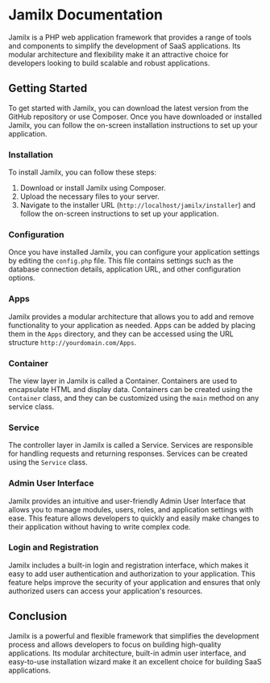
# Jamilx Documentation

Jamilx is a PHP web application framework that provides a range of tools and components to simplify the development of SaaS applications. Its modular architecture and flexibility make it an attractive choice for developers looking to build scalable and robust applications.

## Getting Started

To get started with Jamilx, you can download the latest version from the GitHub repository or use Composer. Once you have downloaded or installed Jamilx, you can follow the on-screen installation instructions to set up your application.

### Installation

To install Jamilx, you can follow these steps:

1.  Download or install Jamilx using Composer.
2.  Upload the necessary files to your server.
3.  Navigate to the installer URL (`http://localhost/jamilx/installer`) and follow the on-screen instructions to set up your application.

### Configuration

Once you have installed Jamilx, you can configure your application settings by editing the `config.php` file. This file contains settings such as the database connection details, application URL, and other configuration options.

### Apps

Jamilx provides a modular architecture that allows you to add and remove functionality to your application as needed. Apps can be added by placing them in the `Apps` directory, and they can be accessed using the URL structure `http://yourdomain.com/Apps`.

### Container

The view layer in Jamilx is called a Container. Containers are used to encapsulate HTML and display data. Containers can be created using the `Container` class, and they can be customized using the `main` method on any service class.

### Service

The controller layer in Jamilx is called a Service. Services are responsible for handling requests and returning responses. Services can be created using the `Service` class.

### Admin User Interface

Jamilx provides an intuitive and user-friendly Admin User Interface that allows you to manage modules, users, roles, and application settings with ease. This feature allows developers to quickly and easily make changes to their application without having to write complex code.

### Login and Registration

Jamilx includes a built-in login and registration interface, which makes it easy to add user authentication and authorization to your application. This feature helps improve the security of your application and ensures that only authorized users can access your application's resources.

## Conclusion

Jamilx is a powerful and flexible framework that simplifies the development process and allows developers to focus on building high-quality applications. Its modular architecture, built-in admin user interface, and easy-to-use installation wizard make it an excellent choice for building SaaS applications.